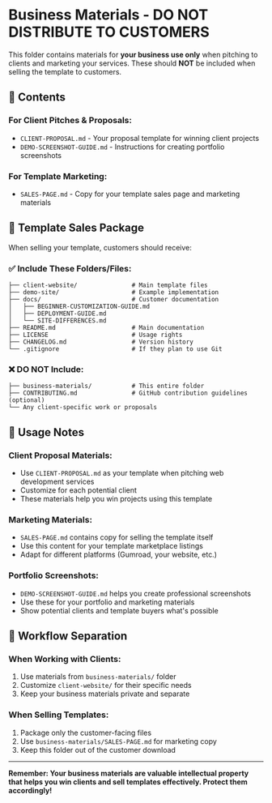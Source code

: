 # Business Materials - DO NOT DISTRIBUTE TO CUSTOMERS

This folder contains materials for **your business use only** when pitching to clients and marketing your services. These should **NOT** be included when selling the template to customers.

## 📁 Contents

### For Client Pitches & Proposals:

- `CLIENT-PROPOSAL.md` - Your proposal template for winning client projects
- `DEMO-SCREENSHOT-GUIDE.md` - Instructions for creating portfolio screenshots

### For Template Marketing:

- `SALES-PAGE.md` - Copy for your template sales page and marketing materials

## 🚀 Template Sales Package

When selling your template, customers should receive:

### ✅ Include These Folders/Files:

```
├── client-website/               # Main template files
├── demo-site/                    # Example implementation
├── docs/                         # Customer documentation
│   ├── BEGINNER-CUSTOMIZATION-GUIDE.md
│   ├── DEPLOYMENT-GUIDE.md
│   └── SITE-DIFFERENCES.md
├── README.md                     # Main documentation
├── LICENSE                       # Usage rights
├── CHANGELOG.md                  # Version history
└── .gitignore                    # If they plan to use Git
```

### ❌ DO NOT Include:

```
├── business-materials/           # This entire folder
├── CONTRIBUTING.md               # GitHub contribution guidelines (optional)
└── Any client-specific work or proposals
```

## 💼 Usage Notes

### Client Proposal Materials:

- Use `CLIENT-PROPOSAL.md` as your template when pitching web development services
- Customize for each potential client
- These materials help you win projects using this template

### Marketing Materials:

- `SALES-PAGE.md` contains copy for selling the template itself
- Use this content for your template marketplace listings
- Adapt for different platforms (Gumroad, your website, etc.)

### Portfolio Screenshots:

- `DEMO-SCREENSHOT-GUIDE.md` helps you create professional screenshots
- Use these for your portfolio and marketing materials
- Show potential clients and template buyers what's possible

## 🔄 Workflow Separation

### When Working with Clients:

1. Use materials from `business-materials/` folder
2. Customize `client-website/` for their specific needs
3. Keep your business materials private and separate

### When Selling Templates:

1. Package only the customer-facing files
2. Use `business-materials/SALES-PAGE.md` for marketing copy
3. Keep this folder out of the customer download

---

**Remember: Your business materials are valuable intellectual property that helps you win clients and sell templates effectively. Protect them accordingly!**
